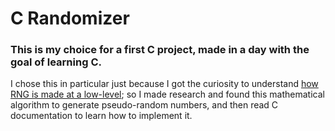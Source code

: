 # C Randomizer

### This is my choice for a first C project, made in a day with the goal of learning C.

I chose this in particular just because I got the curiosity to understand <ins>how RNG is made at a low-level</ins>; so I made research and found 
this mathematical algorithm to generate pseudo-random numbers, and then read C documentation to learn how to implement it.
